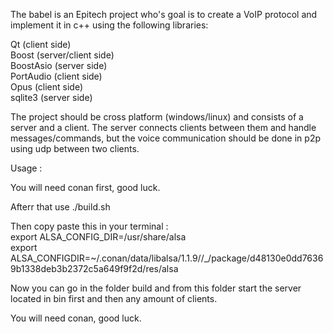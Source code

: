 The babel is an Epitech project who's goal is to create a VoIP protocol and implement it in c++ using the following libraries:  
  
Qt (client side)  
Boost (server/client side)  
BoostAsio (server side)  
PortAudio (client side)  
Opus (client side)  
sqlite3 (server side)  
  
The project should be cross platform (windows/linux) and consists of a server and a client. The server connects clients between them and handle messages/commands,   but the voice communication should be done in p2p using udp between two clients.  
  
Usage : 
  
You will need conan first, good luck.  
  
Afterr that use ./build.sh  
  
Then copy paste this in your terminal :  
export ALSA_CONFIG_DIR=/usr/share/alsa  
export ALSA_CONFIGDIR=~/.conan/data/libalsa/1.1.9//_/package/d48130e0dd76369b1338deb3b2372c5a649f9f2d/res/alsa  
  
Now you can go in the folder build and from this folder start the server located in bin first and then any amount of clients.  
  
You will need conan, good luck.  
